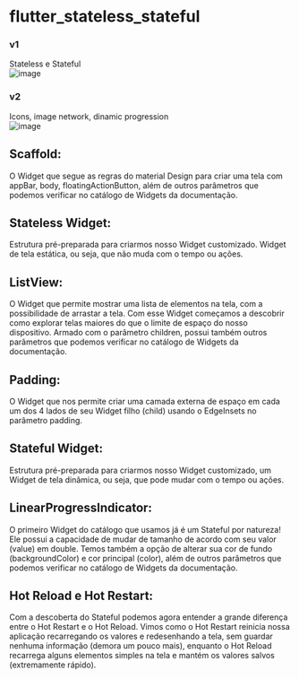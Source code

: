 # flutter_stateless_stateful

### v1
Stateless e Stateful<br>
![image](https://github.com/daviroquedev/flutter_stateless_stateful/assets/101668192/469b853e-b909-4fab-b58c-5bb8d30f4620)

### v2
Icons, image network, dinamic progression<br>
![image](https://github.com/daviroquedev/flutter_stateless_stateful/assets/101668192/f2db2cb9-c5d3-466e-8daa-1f194214e0a5)



## Scaffold:

O Widget que segue as regras do material Design para criar uma tela com appBar, body, floatingActionButton, além de outros parâmetros que podemos verificar no catálogo de Widgets da documentação.

## Stateless Widget:

Estrutura pré-preparada para criarmos nosso Widget customizado. Widget de tela estática, ou seja, que não muda com o tempo ou ações.

## ListView:

O Widget que permite mostrar uma lista de elementos na tela, com a possibilidade de arrastar a tela. Com esse Widget começamos a descobrir como explorar telas maiores do que o limite de espaço do nosso dispositivo. Armado com o parâmetro children, possui também outros parâmetros que podemos verificar no catálogo de Widgets da documentação.

## Padding:

O Widget que nos permite criar uma camada externa de espaço em cada um dos 4 lados de seu Widget filho (child) usando o EdgeInsets no parâmetro padding.

## Stateful Widget:

Estrutura pré-preparada para criarmos nosso Widget customizado, um Widget de tela dinâmica, ou seja, que pode mudar com o tempo ou ações.

## LinearProgressIndicator:

O primeiro Widget do catálogo que usamos já é um Stateful por natureza! Ele possui a capacidade de mudar de tamanho de acordo com seu valor (value) em double. Temos também a opção de alterar sua cor de fundo (backgroundColor) e cor principal (color), além de outros parâmetros que podemos verificar no catálogo de Widgets da documentação.

## Hot Reload e Hot Restart:

Com a descoberta do Stateful podemos agora entender a grande diferença entre o Hot Restart e o Hot Reload. Vimos como o Hot Restart reinicia nossa aplicação recarregando os valores e redesenhando a tela, sem guardar nenhuma informação (demora um pouco mais), enquanto o Hot Reload recarrega alguns elementos simples na tela e mantém os valores salvos (extremamente rápido).
